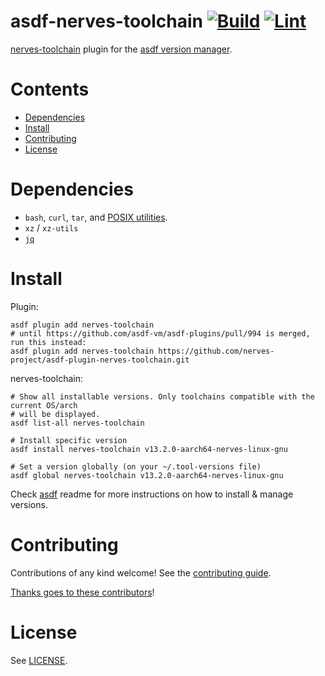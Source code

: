 <!-- <div align="center"> -->

# asdf-nerves-toolchain [![Build](https://github.com/nerves-project/asdf-plugin-nerves-toolchain/actions/workflows/build.yml/badge.svg)](https://github.com/nerves-project/asdf-plugin-nerves-toolchain/actions/workflows/build.yml) [![Lint](https://github.com/nerves-project/asdf-plugin-nerves-toolchain/actions/workflows/lint.yml/badge.svg)](https://github.com/nerves-project/asdf-plugin-nerves-toolchain/actions/workflows/lint.yml)

[nerves-toolchain](https://github.com/nerves-project/asdf-plugin-nerves-toolchain) plugin for the [asdf version manager](https://asdf-vm.com).

</div>

# Contents

- [Dependencies](#dependencies)
- [Install](#install)
- [Contributing](#contributing)
- [License](#license)

# Dependencies

<!-- **TODO: adapt this section** -->

- `bash`, `curl`, `tar`, and [POSIX utilities](https://pubs.opengroup.org/onlinepubs/9699919799/idx/utilities.html).
- `xz` / `xz-utils`
- [`jq`](https://jqlang.github.io/jq/)

# Install

Plugin:

```shell
asdf plugin add nerves-toolchain
# until https://github.com/asdf-vm/asdf-plugins/pull/994 is merged, run this instead:
asdf plugin add nerves-toolchain https://github.com/nerves-project/asdf-plugin-nerves-toolchain.git
```

nerves-toolchain:

```shell
# Show all installable versions. Only toolchains compatible with the current OS/arch
# will be displayed.
asdf list-all nerves-toolchain

# Install specific version
asdf install nerves-toolchain v13.2.0-aarch64-nerves-linux-gnu

# Set a version globally (on your ~/.tool-versions file)
asdf global nerves-toolchain v13.2.0-aarch64-nerves-linux-gnu
```

Check [asdf](https://github.com/asdf-vm/asdf) readme for more instructions on how to
install & manage versions.

# Contributing

Contributions of any kind welcome! See the [contributing guide](contributing.md).

[Thanks goes to these contributors](https://github.com/nerves-project/asdf-plugin-nerves-toolchain/graphs/contributors)!

# License

See [LICENSE](LICENSE).
